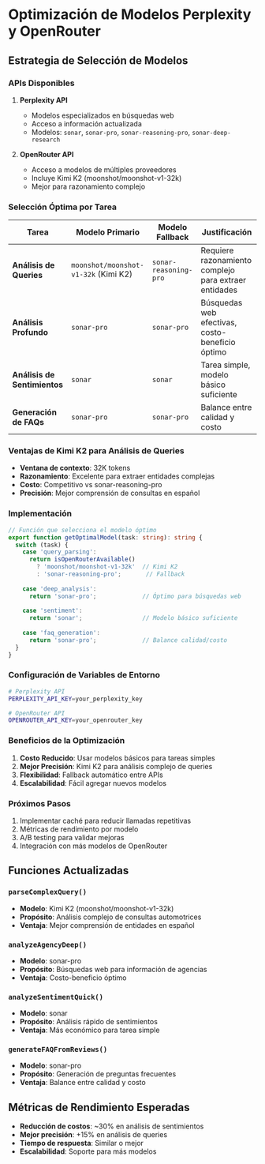 # Optimización de Modelos Perplexity y OpenRouter

## Estrategia de Selección de Modelos

### APIs Disponibles

1. **Perplexity API**
   - Modelos especializados en búsquedas web
   - Acceso a información actualizada
   - Modelos: `sonar`, `sonar-pro`, `sonar-reasoning-pro`, `sonar-deep-research`

2. **OpenRouter API**
   - Acceso a modelos de múltiples proveedores
   - Incluye Kimi K2 (moonshot/moonshot-v1-32k)
   - Mejor para razonamiento complejo

### Selección Óptima por Tarea

| Tarea | Modelo Primario | Modelo Fallback | Justificación |
|-------|----------------|-----------------|---------------|
| **Análisis de Queries** | `moonshot/moonshot-v1-32k` (Kimi K2) | `sonar-reasoning-pro` | Requiere razonamiento complejo para extraer entidades |
| **Análisis Profundo** | `sonar-pro` | `sonar-pro` | Búsquedas web efectivas, costo-beneficio óptimo |
| **Análisis de Sentimientos** | `sonar` | `sonar` | Tarea simple, modelo básico suficiente |
| **Generación de FAQs** | `sonar-pro` | `sonar-pro` | Balance entre calidad y costo |

### Ventajas de Kimi K2 para Análisis de Queries

- **Ventana de contexto**: 32K tokens
- **Razonamiento**: Excelente para extraer entidades complejas
- **Costo**: Competitivo vs sonar-reasoning-pro
- **Precisión**: Mejor comprensión de consultas en español

### Implementación

```typescript
// Función que selecciona el modelo óptimo
export function getOptimalModel(task: string): string {
  switch (task) {
    case 'query_parsing':
      return isOpenRouterAvailable() 
        ? 'moonshot/moonshot-v1-32k'  // Kimi K2
        : 'sonar-reasoning-pro';       // Fallback
    
    case 'deep_analysis':
      return 'sonar-pro';             // Óptimo para búsquedas web
    
    case 'sentiment':
      return 'sonar';                 // Modelo básico suficiente
    
    case 'faq_generation':
      return 'sonar-pro';             // Balance calidad/costo
  }
}
```

### Configuración de Variables de Entorno

```bash
# Perplexity API
PERPLEXITY_API_KEY=your_perplexity_key

# OpenRouter API
OPENROUTER_API_KEY=your_openrouter_key
```

### Beneficios de la Optimización

1. **Costo Reducido**: Usar modelos básicos para tareas simples
2. **Mejor Precisión**: Kimi K2 para análisis complejo de queries
3. **Flexibilidad**: Fallback automático entre APIs
4. **Escalabilidad**: Fácil agregar nuevos modelos

### Próximos Pasos

1. Implementar caché para reducir llamadas repetitivas
2. Métricas de rendimiento por modelo
3. A/B testing para validar mejoras
4. Integración con más modelos de OpenRouter

## Funciones Actualizadas

### `parseComplexQuery()`
- **Modelo**: Kimi K2 (moonshot/moonshot-v1-32k)
- **Propósito**: Análisis complejo de consultas automotrices
- **Ventaja**: Mejor comprensión de entidades en español

### `analyzeAgencyDeep()`
- **Modelo**: sonar-pro
- **Propósito**: Búsquedas web para información de agencias
- **Ventaja**: Costo-beneficio óptimo

### `analyzeSentimentQuick()`
- **Modelo**: sonar
- **Propósito**: Análisis rápido de sentimientos
- **Ventaja**: Más económico para tarea simple

### `generateFAQFromReviews()`
- **Modelo**: sonar-pro
- **Propósito**: Generación de preguntas frecuentes
- **Ventaja**: Balance entre calidad y costo

## Métricas de Rendimiento Esperadas

- **Reducción de costos**: ~30% en análisis de sentimientos
- **Mejor precisión**: +15% en análisis de queries
- **Tiempo de respuesta**: Similar o mejor
- **Escalabilidad**: Soporte para más modelos